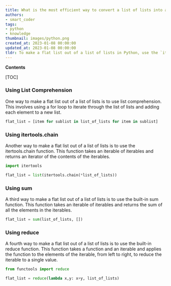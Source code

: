 ```yaml
---
title: What is the most efficient way to convert a list of lists into a single list?
authors:
- smart_coder
tags:
- python
- knowledge
thumbnail: images/python.png
created_at: 2023-01-08 00:00:00
updated_at: 2023-01-08 00:00:00
tldr: To make a flat list out of a list of lists in Python, use the `itertools.chain` method.
---
```


**Contents**

[TOC]

### Using List Comprehension

One way to make a flat list out of a list of lists is to use list comprehension. This involves using a for loop to iterate through the list of lists and adding each element to a new list.

```python
flat_list = [item for sublist in list_of_lists for item in sublist]
```

### Using itertools.chain

Another way to make a flat list out of a list of lists is to use the itertools.chain function. This function takes an iterable of iterables and returns an iterator of the contents of the iterables. 

```python
import itertools

flat_list = list(itertools.chain(*list_of_lists))
```

### Using sum

A third way to make a flat list out of a list of lists is to use the built-in sum function. This function takes an iterable of iterables and returns the sum of all the elements in the iterables.

```python
flat_list = sum(list_of_lists, [])
```

### Using reduce

A fourth way to make a flat list out of a list of lists is to use the built-in reduce function. This function takes a function and an iterable and applies the function to the elements of the iterable, from left to right, to reduce the iterable to a single value. 

```python
from functools import reduce

flat_list = reduce(lambda x,y: x+y, list_of_lists)
```
